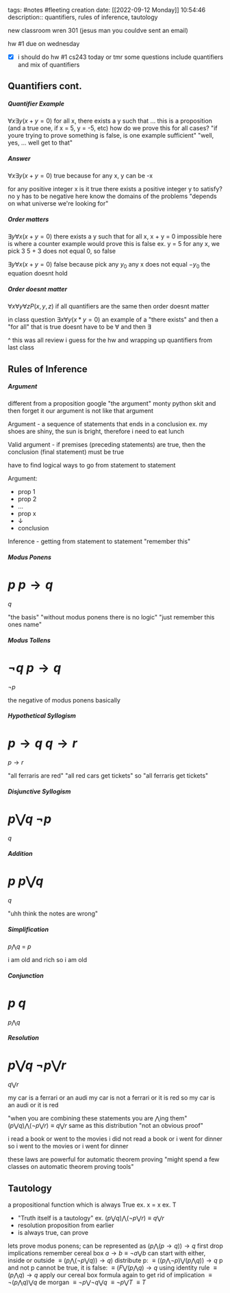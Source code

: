 tags: #notes #fleeting
creation date: [[2022-09-12 Monday]] 10:54:46
description:: quantifiers, rules of inference, tautology

new classroom
wren 301 (jesus man you couldve sent an email)

hw #1 due on wednesday
- [x] i should do hw #1 cs243 today or tmr
some questions include quantifiers and mix of quantifiers

## Quantifiers cont.
##### Quantifier Example
$\forall x \exists y (x+y = 0)$
for all x, there exists a y such that ...
this is a proposition (and a true one, if x = 5, y = -5, etc)
how do we prove this for all cases?
"if youre trying to prove something is false, is one example sufficient" "well, yes, ... well get to that"

##### Answer
$\forall x \exists y (x+y = 0)$
true because for any x, y can be -x

for any positive integer x is it true there exists a positive integer y to satisfy? no y has to be negative here
know the domains of the problems
"depends on what universe we're looking for"

##### Order matters
$\exists y \forall x (x + y = 0)$
there exists a y such that for all x, x + y = 0
impossible
here is where a counter example would prove this is false
ex.
y = 5
for any x, we pick 3
5 + 3 does not equal 0, so false

$\exists y \forall x (x + y = 0)$
false because pick any $y_0$
any x does not equal $-y_0$
the equation doesnt hold

##### Order doesnt matter
$\forall x \forall y \forall z P(x, y, z)$
if all quantifiers are the same then order doesnt matter


in class question
$\exists x \forall y (x * y = 0)$
an example of a "there exists" and then a "for all" that is true
doesnt have to be $\forall$ and then $\exists$

^ this was all review i guess for the hw and wrapping up quantifiers from last class

## Rules of Inference

##### Argument
different from a proposition
google "the argument" monty python skit
and then forget it our argument is not like that argument

Argument - a sequence of statements that ends in a conclusion
ex. my shoes are shiny, the sun is bright, therefore i need to eat lunch

Valid argument - if premises (preceding statements) are true, then the conclusion (final statement) must be true

have to find logical ways to go from statement to statement

Argument:
- prop 1
- prop 2
- ...
- prop x
- $\downarrow$
- conclusion

Inference - getting from statement to statement
"remember this"

##### Modus Ponens
$p$
$p \rightarrow q$
=
$q$

"the basis" "without modus ponens there is no logic"
"just remember this ones name"

##### Modus Tollens
$\neg q$
$p \rightarrow q$
=
$\neg p$

the negative of modus ponens basically

##### Hypothetical Syllogism
$p \rightarrow q$
$q \rightarrow r$
=
$p \rightarrow r$

"all ferraris are red"
"all red cars get tickets"
so
"all ferraris get tickets"

##### Disjunctive Syllogism
$p \bigvee q$
$\neg p$
=
$q$


##### Addition
$p$
$p \bigvee q$
=
$q$

"uhh think the notes are wrong"

##### Simplification
$p \bigwedge q$
$=$
$p$

i am old and rich
so
i am old

##### Conjunction
$p$
$q$
=
$p \bigwedge q$


##### Resolution
$p \bigvee q$
$\neg p \bigvee r$
=
$q \bigvee r$

my car is a ferrari or an audi
my car is not a ferrari or it is red
so
my car is an audi or it is red

"when you are combining these statements you are $\bigwedge$ing them"
$(p \bigvee q) \bigwedge (\neg p \bigvee r) \equiv q \bigvee r$
same as this
distribution
"not an obvious proof"

i read a book or went to the movies
i did not read a book or i went for dinner
so
i went to the movies or i went for dinner


these laws are powerful for automatic theorem proving
"might spend a few classes on automatic theorem proving tools"


## Tautology
a propositional function which is always True
ex. x = x
ex. T 
- "Truth itself is a tautology"
ex. $(p \bigvee q) \bigwedge (\neg p \bigvee r) \equiv q \bigvee r$ 
- resolution proposition from earlier
- is always true, can prove

lets prove modus ponens; can be represented as $(p \bigwedge (p \rightarrow q)) \rightarrow q$
first drop implications
remember cereal box $a \rightarrow b \equiv \neg a \bigvee b$
can start with either, inside or outside
$\equiv (p \bigwedge ( \neg p \bigvee q )) \rightarrow q)$
distribute p:
$\equiv ( (p \bigwedge \neg p) \bigvee (p \bigwedge q) ) \rightarrow q$
p and not p cannot be true, it is false:
$\equiv (F \bigvee (p \bigwedge q) \rightarrow q$
using identity rule
$\equiv (p \bigwedge q) \rightarrow q$
apply our cereal box formula again to get rid of implication
$\equiv \neg(p\bigwedge q) \bigvee q$
de morgan
$\equiv \neg p \bigvee \neg q \bigvee q$
$\equiv \neg p \bigvee T$
$\equiv T$
